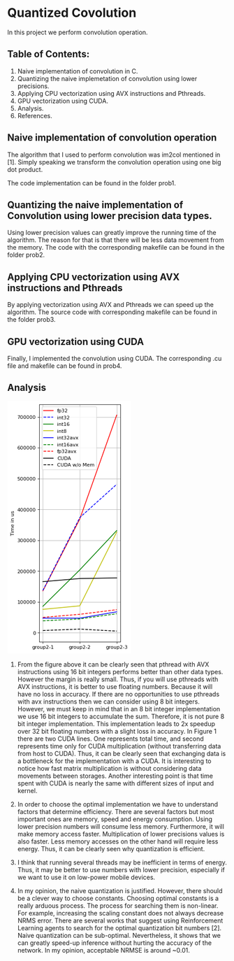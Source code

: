 # Quantized Covolution


In this project we perform convolution operation.


## Table of Contents:
1. Naive implementation of convolution in C.
2. Quantizing the naive implemetation of convolution using lower precisions.
3. Applying CPU vectorization using AVX instructions and Pthreads.
4. GPU vectorization using CUDA.
5. Analysis.
6. References.


## Naive implementation of convolution operation

The algorithm that I used to perform convolution was im2col mentioned in [1]. Simply speaking we transform the convolution operation using one big dot product.

The code implementation can be found in the folder prob1.

## Quantizing the naive implementation of Convolution using lower precision data types.

Using lower precision values can greatly improve the running time of the algorithm. The reason for that is that there will be less data movement from the memory. The code with the corresponding makefile can be found in the folder prob2.

## Applying CPU vectorization using AVX instructions and Pthreads

By applying vectorization using AVX and Pthreads we can speed up the algorithm. The source code with corresponding makefile can be found in the folder prob3.

## GPU vectorization using CUDA

Finally, I implemented the convolution using CUDA. The corresponding .cu file and makefile can be found in prob4.

## Analysis

![alt text](https://github.com/MrPositron/Quantized-Covolution/blob/main/analysis.png)

1. From the figure above it can be clearly seen that pthread with AVX instructions using 16 bit integers performs better than other data types. However the margin is really small. Thus, if you will use pthreads with AVX instructions, it is better to use floating numbers. Because it will have no loss in accuracy.
If there are no opportunities to use pthreads with avx instructions then we can consider using 8 bit integers. However, we must keep in mind that in an 8 bit integer implementation we use 16 bit integers to accumulate the sum. Therefore, it is not pure 8 bit integer implementation. This implementation leads to 2x speedup over 32 bit floating numbers with a slight loss in accuracy. In Figure 1 there are two CUDA lines. One represents total time, and second represents time only for CUDA multiplication (without transferring data from host to CUDA). Thus, it can be clearly seen that exchanging data is a bottleneck for the implementation with a CUDA. It is interesting to notice how fast matrix multiplication is without considering data movements between storages. Another interesting point is that time spent with CUDA is nearly the same with different sizes of input and kernel.

2. In order to choose the optimal implementation we have to understand factors that determine efficiency. There are several factors but most important ones are memory, speed and energy consumption. Using lower precision numbers will consume less memory. Furthermore, it will make memory access faster. Multiplication of lower precisions values is also faster. Less memory accesses on the other hand will require less energy. Thus, it can be clearly seen why quantization is efficient.

3. I think that running several threads may be inefficient in terms of energy. Thus, it may be better to use numbers with lower precision, especially if we want to use it on low-power mobile devices.


4. In my opinion, the naive quantization is justified. However, there should be a clever way to choose constants. Choosing optimal constants is a really arduous process. The process for searching them is non-linear. For example, increasing the scaling constant does not always decrease NRMS error. There are several works that suggest using Reinforcement Learning agents to search for the optimal quantization bit numbers [2]. Naive quantization can be sub-optimal. Nevertheless, it shows that we can greatly speed-up inference without hurting the accuracy of the network. In my opinion, acceptable NRMSE is around ~0.01.

